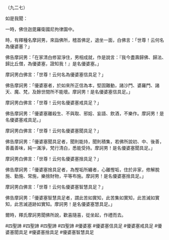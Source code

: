 （九二七）

如是我聞：

一時，佛住迦毘羅衛國尼拘律園中。

時，有釋種名摩訶男，來詣佛所，稽首佛足，退坐一面，白佛言：「世尊！云何名為優婆塞？」

佛告摩訶男：「在家清白修習淨住，男相成就，作是說言：『我今盡壽歸佛、歸法、歸比丘僧，為優婆塞，證知我！』是名優婆塞。」

摩訶男白佛言：「世尊！云何名為優婆塞信具足？」

佛告摩訶男：「優婆塞者，於如來所正信為本，堅固難動，諸沙門、婆羅門、諸天、魔、梵，及餘世間所不能壞。摩訶男！是名優婆塞信具足。」

摩訶男白佛言：「世尊！云何名優婆塞戒具足？」

佛告摩訶男：「優婆塞離殺生、不與取、邪婬、妄語、飲酒，不樂作。摩訶男！是名優婆塞戒具足。」

摩訶男白佛言：「世尊！云何名優婆塞聞具足？」

佛告摩訶男：「優婆塞聞具足者，聞則能持，聞則積集，若佛所說初、中、後善，善義善味，純一滿淨，梵行清白，悉能受持。摩訶男！是名優婆塞聞具足。」

摩訶男白佛言：「世尊！云何名優婆塞捨具足？」

佛告摩訶男：「優婆塞捨具足者，為慳垢所纏者，心離慳垢，住於非家，修解脫施、勤施、常施，樂捨財物，平等布施。摩訶男！是名優婆塞捨具足。」

摩訶男白佛言：「世尊！云何名優婆塞智慧具足？」

佛告摩訶男：「優婆塞智慧具足者，謂此苦如實知，此苦集如實知，此苦滅如實知，此苦滅道跡如實知。摩訶男！是名優婆塞慧具足。」

爾時，釋氏摩訶男聞佛所說，歡喜隨喜，從坐起，作禮而去。




#四聖諦
#四聖諦
#四聖諦
#四聖諦
#優婆塞
#優婆塞信具足
#優婆塞戒具足
#優婆塞聞具足
#優婆塞捨具足
#優婆塞智慧具足
